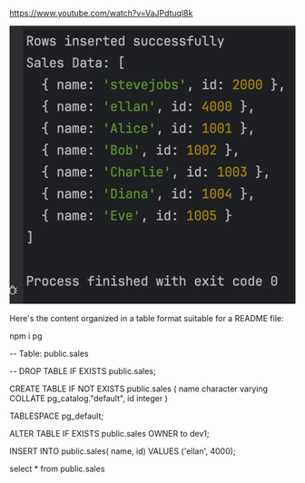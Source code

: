 

https://www.youtube.com/watch?v=VaJPdtuql8k



![img.png](img.png)


Here's the content organized in a table format suitable for a README file:



npm i pg 

-- Table: public.sales

-- DROP TABLE IF EXISTS public.sales;

CREATE TABLE IF NOT EXISTS public.sales
(
name character varying COLLATE pg_catalog."default",
id integer
)

TABLESPACE pg_default;

ALTER TABLE IF EXISTS public.sales
OWNER to dev1;

INSERT INTO public.sales(
name, id)
VALUES ('ellan', 4000);


select * from public.sales